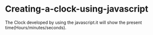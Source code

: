 # Creating-a-clock-using-javascript
The Clock developed by using the javascript.it will show the present time(Hours/minutes/seconds). 
